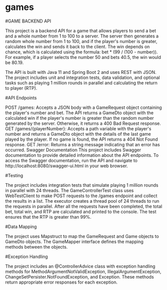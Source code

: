 # games

#GAME BACKEND API


This project is a backend API for a game that allows players to send a bet and a whole number from 1 to 100 to a server. The server then generates a random whole number from 1 to 100, and if the player's number is greater, calculates the win and sends it back to the client. The win depends on chance, which is calculated using the formula: bet * (99 / (100 - number)). For example, if a player selects the number 50 and bets 40.5, the win would be 80.19.

The API is built with Java 11 and Spring Boot 2 and uses REST with JSON. The project includes unit and integration tests, data validation, and optional tasks such as playing 1 million rounds in parallel and calculating the return to player (RTP).

#API Endpoints


POST /games: Accepts a JSON body with a GameRequest object containing the player's number and bet. The API returns a GameDto object with the calculated win if the player's number is greater than the random number generated by the server. Otherwise, it returns a 400 Bad Request response.
GET /games/{playerNumber}: Accepts a path variable with the player's number and returns a GameDto object with the details of the last game played by the player. If no game is found, the API returns a 404 Not Found response.
GET /error: Returns a string message indicating that an error has occurred.
Swagger Documentation
This project includes Swagger documentation to provide detailed information about the API endpoints. To access the Swagger documentation, run the API and navigate to http://localhost:8080/swagger-ui.html in your web browser.

#Testing


The project includes integration tests that simulate playing 1 million rounds in parallel with 24 threads. The GameControllerTest class uses WebTestClient to make POST requests to the /games endpoint and collect the results in a list. The executor creates a thread pool of 24 threads to run the requests in parallel. After all the requests have been completed, the total bet, total win, and RTP are calculated and printed to the console. The test ensures that the RTP is greater than 99%.

#Data Mapping


The project uses Mapstruct to map the GameRequest and Game objects to GameDto objects. The GameMapper interface defines the mapping methods between the objects.

#Exception Handling


The project includes an @ControllerAdvice class with exception handling methods for MethodArgumentNotValidException, IllegalArgumentException, ChangeSetPersister.NotFoundException, and Exception. These methods return appropriate error responses for each exception.
